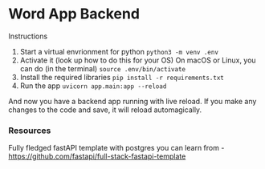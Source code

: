 # Word App Backend

Instructions
1. Start a virtual envrionment for python
`python3 -m venv .env`
2. Activate it (look up how to do this for your OS)
On macOS or Linux, you can do (in the terminal)
`source .env/bin/activate`
3. Install the required libraries
`pip install -r requirements.txt`
4. Run the app
`uvicorn app.main:app --reload`

And now you have a backend app running with live reload. 
If you make any changes to the code and save, it will reload automagically.

### Resources
Fully fledged fastAPI template with postgres you can learn from - https://github.com/fastapi/full-stack-fastapi-template